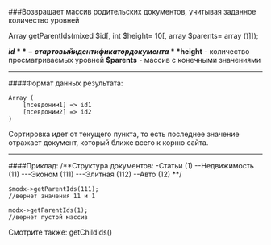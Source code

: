 ###Возвращает массив родительских документов, учитывая заданное количество уровней

Array getParentIds(mixed $id[, int $height= 10[, array $parents= array ()]]);

**$id** - стартовый идентификатор документа
**$height** - количество просматриваемых уровней
**$parents** - массив с конечными значениями

***

####Формат данных результата:

	Array (         
		[псевдоним1] => id1
		[псевдоним2] => id2 
	)
Сортировка идет от текущего пункта, то есть последнее значение отражает документ, который ближе всего к корню сайта.

***

####Приклад:
	/**Структура документов:
	-Статьи (1)
	--Недвижимость (11)
	---Эконом (111)
	---Элитная (112)
	--Авто (12)
	**/

	$modx->getParentIds(111);
	//вернет значения 11 и 1

	modx->getParentIds(1);
	//вернет пустой массив

Смотрите также: getChildIds()